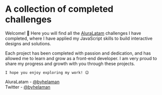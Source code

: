 # A collection of completed challenges

Welcome! 👋 Here you will find all the [AluraLatam](https://www.aluracursos.com/) challenges I have completed, where I have applied my JavaScript skills to build interactive designs and solutions.

Each project has been completed with passion and dedication, and has allowed me to learn and grow as a front-end developer. I am very proud to share my progress and growth with you through these projects.

```
I hope you enjoy exploring my work! 😉
```

AluraLatam - [@byhelaman](https://app.aluracursos.com/user/byhelaman)\
Twitter - [@byhelaman](https://www.twitter.com/byhelaman)
